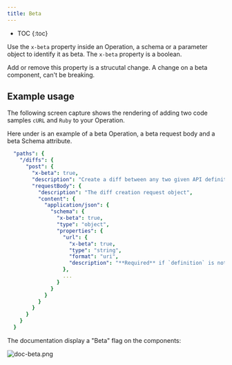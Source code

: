 ```yaml
---
title: Beta
---
```


- TOC
{:toc}

Use the `x-beta` property inside an Operation, a schema or a parameter object to identify it as beta.
The `x-beta` property is a boolean.

Add or remove this property is a strucutal change.
A change on a beta component, can't be breaking.

## Example usage

The following screen capture shows the rendering of adding two code samples `cURL` and `Ruby` to your Operation.

Here under is an example of a beta Operation, a beta request body and a beta Schema attribute.

```yaml
  "paths": {
    "/diffs": {
      "post": {
        "x-beta": true,
        "description": "Create a diff between any two given API definitions",
        "requestBody": {
          "description": "The diff creation request object",
          "content": {
            "application/json": {
              "schema": {
                "x-beta": true,
                "type": "object",
                "properties": {
                  "url": {
                    "x-beta": true,
                    "type": "string",
                    "format": "uri",
                    "description": "**Required** if `definition` is not present.\nCurrent definition URL. It should be accessible through HTTP by Bump.sh servers.\n"
                  },
                  ...
                }
              }
            }
          }
        }
      }
    }
  }
```

The documentation display a "Beta" flag on the components:

![doc-beta.png](/images/help/doc-beta.png)
